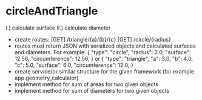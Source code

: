 # circleAndTriangle

I.) calculate surface
II.) calculate diameter

- create routes:
  [GET] /triangle/{a}/{b}/{c}
  [GET] /circle/{radius}
- routes must return JSON with serialized objects and calculated surfaces and diameters. For example:
  {
  "type": "circle",
  "radius": 2.0,
  "surface": 12.56,
  "circumference": 12.56,
  }
  or
  {
  "type": "triangle",
  "a": 3.0,
  "b": 4.0,
  "c": 5.0,
  "surface": 6.0,
  "circumference": 12.0,
  }
- create service/or similar structure for the given framework (for example app.geometry_calculator)
- implement method for sum of areas for two given objects
- implement method for sum of diameters for two given objects
